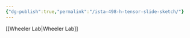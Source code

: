 ```yaml
---
{"dg-publish":true,"permalink":"/ista-498-h-tensor-slide-sketch/"}
---
```


[[Wheeler Lab\|Wheeler Lab]]